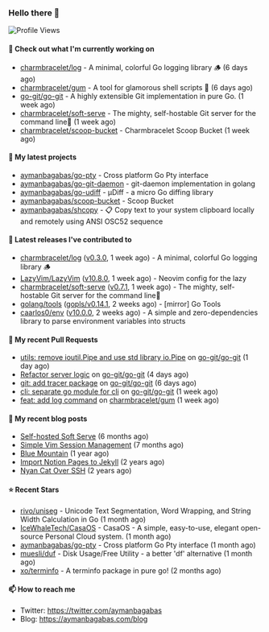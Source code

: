 ### Hello there 👋

![Profile Views](https://komarev.com/ghpvc/?username=aymanbagabas&label=PROFILE+VIEWS)

#### 👷 Check out what I'm currently working on

- [charmbracelet/log](https://github.com/charmbracelet/log) - A minimal, colorful Go logging library 🪵 (6 days ago)
- [charmbracelet/gum](https://github.com/charmbracelet/gum) - A tool for glamorous shell scripts 🎀 (6 days ago)
- [go-git/go-git](https://github.com/go-git/go-git) - A highly extensible Git implementation in pure Go. (1 week ago)
- [charmbracelet/soft-serve](https://github.com/charmbracelet/soft-serve) - The mighty, self-hostable Git server for the command line🍦 (1 week ago)
- [charmbracelet/scoop-bucket](https://github.com/charmbracelet/scoop-bucket) - Charmbracelet Scoop Bucket (1 week ago)

#### 🌱 My latest projects

- [aymanbagabas/go-pty](https://github.com/aymanbagabas/go-pty) - Cross platform Go Pty interface
- [aymanbagabas/go-git-daemon](https://github.com/aymanbagabas/go-git-daemon) - git-daemon implementation in golang
- [aymanbagabas/go-udiff](https://github.com/aymanbagabas/go-udiff) - µDiff - a micro Go diffing library
- [aymanbagabas/scoop-bucket](https://github.com/aymanbagabas/scoop-bucket) - Scoop Bucket
- [aymanbagabas/shcopy](https://github.com/aymanbagabas/shcopy) - 📋 Copy text to your system clipboard locally and remotely using ANSI OSC52 sequence

#### 🔭 Latest releases I've contributed to

- [charmbracelet/log](https://github.com/charmbracelet/log) ([v0.3.0](https://github.com/charmbracelet/log/releases/tag/v0.3.0), 1 week ago) - A minimal, colorful Go logging library 🪵
- [LazyVim/LazyVim](https://github.com/LazyVim/LazyVim) ([v10.8.0](https://github.com/LazyVim/LazyVim/releases/tag/v10.8.0), 1 week ago) - Neovim config for the lazy
- [charmbracelet/soft-serve](https://github.com/charmbracelet/soft-serve) ([v0.7.1](https://github.com/charmbracelet/soft-serve/releases/tag/v0.7.1), 1 week ago) - The mighty, self-hostable Git server for the command line🍦
- [golang/tools](https://github.com/golang/tools) ([gopls/v0.14.1](https://github.com/golang/tools/releases/tag/gopls/v0.14.1), 2 weeks ago) - [mirror] Go Tools
- [caarlos0/env](https://github.com/caarlos0/env) ([v10.0.0](https://github.com/caarlos0/env/releases/tag/v10.0.0), 2 weeks ago) - A simple and zero-dependencies library to parse environment variables into structs

#### 🔨 My recent Pull Requests

- [utils: remove ioutil.Pipe and use std library io.Pipe](https://github.com/go-git/go-git/pull/922) on [go-git/go-git](https://github.com/go-git/go-git) (1 day ago)
- [Refactor server logic](https://github.com/go-git/go-git/pull/921) on [go-git/go-git](https://github.com/go-git/go-git) (4 days ago)
- [git: add tracer package](https://github.com/go-git/go-git/pull/916) on [go-git/go-git](https://github.com/go-git/go-git) (6 days ago)
- [cli: separate go module for cli](https://github.com/go-git/go-git/pull/914) on [go-git/go-git](https://github.com/go-git/go-git) (1 week ago)
- [feat: add log command](https://github.com/charmbracelet/gum/pull/449) on [charmbracelet/gum](https://github.com/charmbracelet/gum) (1 week ago)

#### 📜 My recent blog posts

- [Self-hosted Soft Serve](https://aymanbagabas.com/blog/2023/04/28/self-hosted-soft-serve.html) (6 months ago)
- [Simple Vim Session Management](https://aymanbagabas.com/blog/2023/04/13/simple-vim-session-management.html) (7 months ago)
- [Blue Mountain](https://aymanbagabas.com/blog/2022/06/02/blue-mountain.html) (1 year ago)
- [Import Notion Pages to Jekyll](https://aymanbagabas.com/blog/2022/03/29/import-notion-pages-to-jekyll.html) (2 years ago)
- [Nyan Cat Over SSH](https://aymanbagabas.com/blog/2022/03/25/nyan-cat-over-ssh.html) (2 years ago)

#### ⭐ Recent Stars

- [rivo/uniseg](https://github.com/rivo/uniseg) - Unicode Text Segmentation, Word Wrapping, and String Width Calculation in Go (1 month ago)
- [IceWhaleTech/CasaOS](https://github.com/IceWhaleTech/CasaOS) - CasaOS - A simple, easy-to-use, elegant open-source Personal Cloud system. (1 month ago)
- [aymanbagabas/go-pty](https://github.com/aymanbagabas/go-pty) - Cross platform Go Pty interface (1 month ago)
- [muesli/duf](https://github.com/muesli/duf) - Disk Usage/Free Utility - a better &#39;df&#39; alternative (1 month ago)
- [xo/terminfo](https://github.com/xo/terminfo) - A terminfo package in pure go! (2 months ago)

#### 📫 How to reach me

- Twitter: https://twitter.com/aymanbagabas
- Blog: https://aymanbagabas.com/blog
